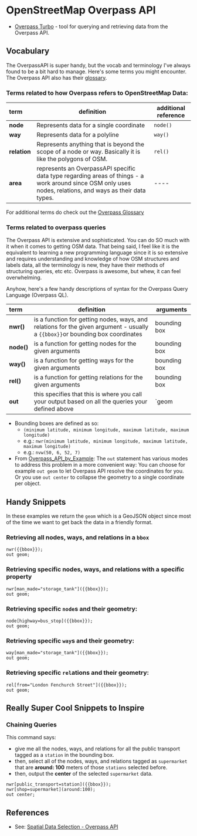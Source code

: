 # OpenStreetMap Overpass API

* [Overpass Turbo](https://overpass-turbo.eu/) - tool for querying and retrieving data from the Overpass API.





## Vocabulary

The OverpassAPI is super handy, but the vocab and terminology I've always found to be a bit hard to manage. Here's some terms you might encounter. The Overpass API also has their [glossary](https://dev.overpass-api.de/overpass-doc/en/preface/glossary.html).

### Terms related to how Overpass refers to OpenStreetMap Data:
| term | definition | additional reference |
| :--- | ---------- | ---- |
| **node** | Represents data for a single coordinate | `node()` |
| **way** | Represents data for a polyline | `way()` |
| **relation** | Represents anything that is beyond the scope of a node or way. Basically it is like the polygons of OSM. | `rel()` |
| **area** | represents an OverpassAPI specific data type regarding areas of things - a work around since OSM only uses nodes, relations, and ways as their data types. | ---- |

For additional terms do check out the [Overpass Glossary](https://dev.overpass-api.de/overpass-doc/en/preface/glossary.html)

### Terms related to overpass queries

The Overpass API is extensive and sophisticated. You can do SO much with it when it comes to getting OSM data. That being said, I feel like it is the equivalent to learning a new programming language since it is so extensive and requires understanding and knowledge of how OSM structures and labels data, all the terminology is new, they have their methods of structuring queries, etc etc. Overpass is awesome, but whew, it can feel overwhelming. 

Anyhow, here's a few handy descriptions of syntax for the Overpass Query Language (Overpass QL).

| term | definition | arguments |
| :--- | ---------- | ---- |
| **nwr()** | is a function for getting nodes, ways, and relations for the given argument - usually a `{{bbox}}`or bounding box coordinates | bounding box |
| **node()** | is a function for getting nodes for the given arguments | bounding box |
| **way()** | is a function for getting ways for the given arguments | bounding box |
| **rel()** | is a function for getting relations for the given arguments | bounding box |
| **out** | this specifies that this is where you call your output based on all the queries your defined above | `geom | center ` |

* Bounding boxes are defined as so: 
  * `(minimum latitude, minimum longitude, maximum latitude, maximum longitude)`
  * e.g.: `nwr(minimum latitude, minimum longitude, maximum latitude, maximum longitude)`
  * e.g.: `nvw(50, 6, 52, 7)`
* From [Overpass_API_by_Example](https://wiki.openstreetmap.org/wiki/Overpass_API/Overpass_API_by_Example): The `out` statement has various modes to address this problem in a more convenient way: You can choose for example `out geom` to let Overpass API resolve the coordinates for you. Or you use `out center` to collapse the geometry to a single coordinate per object.

<!-- Some handy statistical operators
| term | definition | additional reference |
| :--- | ---------- | ---- |
| **count()** | ---------- | ---- | -->

## Handy Snippets

In these examples we return the `geom` which is a GeoJSON object since most of the time we want to get back the data in a friendly format. 

### Retrieving all nodes, ways, and relations in a `bbox`

```
nwr({{bbox}});
out geom;
```

### Retrieving specific nodes, ways, and relations with a specific property

```
nwr[man_made="storage_tank"]({{bbox}});
out geom;
```

### Retrieving specific `node`s and their geometry:

```
node[highway=bus_stop]({{bbox}});
out geom;
```

### Retrieving specific `way`s and their geometry:

```
way[man_made="storage_tank"]({{bbox}});
out geom;
```

### Retrieving specific `rel`ations and their geometry:

```
rel[from="London Fenchurch Street"]({{bbox}});
out geom;
```

## Really Super Cool Snippets to Inspire

### Chaining Queries

This command says: 
* give me all the nodes, ways, and relations for all the public transport tagged as a `station` in the bounding box. 
* then, select all of the nodes, ways, and relations tagged as `supermarket` that are **around: 100** meters of those `stations` selected before.
* then, output the **center** of the selected `supermarket` data.
```
nwr[public_transport=station]({{bbox}});
nwr[shop=supermarket](around:100);
out center;
```

## References

* See: [Spatial Data Selection - Overpass API](https://dev.overpass-api.de/overpass-doc/en/full_data/index.html)